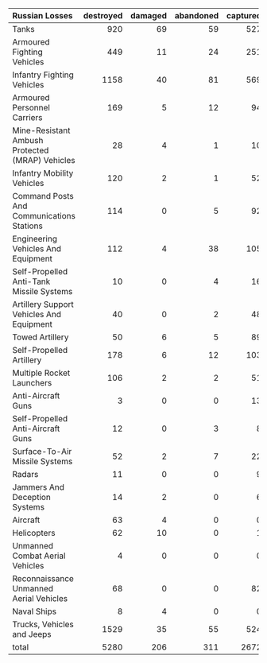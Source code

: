| Russian Losses                                   |   destroyed |   damaged |   abandoned |   captured |   total |
|:-------------------------------------------------|------------:|----------:|------------:|-----------:|--------:|
| Tanks                                            |         920 |        69 |          59 |        527 |    1575 |
| Armoured Fighting Vehicles                       |         449 |        11 |          24 |        251 |     735 |
| Infantry Fighting Vehicles                       |        1158 |        40 |          81 |        569 |    1848 |
| Armoured Personnel Carriers                      |         169 |         5 |          12 |         94 |     280 |
| Mine-Resistant Ambush Protected  (MRAP) Vehicles |          28 |         4 |           1 |         10 |      43 |
| Infantry Mobility Vehicles                       |         120 |         2 |           1 |         52 |     175 |
| Command Posts And Communications Stations        |         114 |         0 |           5 |         92 |     211 |
| Engineering Vehicles And Equipment               |         112 |         4 |          38 |        105 |     259 |
| Self-Propelled Anti-Tank Missile Systems         |          10 |         0 |           4 |         16 |      30 |
| Artillery Support Vehicles And Equipment         |          40 |         0 |           2 |         48 |      90 |
| Towed Artillery                                  |          50 |         6 |           5 |         89 |     150 |
| Self-Propelled Artillery                         |         178 |         6 |          12 |        103 |     299 |
| Multiple Rocket Launchers                        |         106 |         2 |           2 |         51 |     161 |
| Anti-Aircraft Guns                               |           3 |         0 |           0 |         13 |      16 |
| Self-Propelled Anti-Aircraft Guns                |          12 |         0 |           3 |          8 |      23 |
| Surface-To-Air Missile Systems                   |          52 |         2 |           7 |         22 |      83 |
| Radars                                           |          11 |         0 |           0 |          9 |      20 |
| Jammers And Deception Systems                    |          14 |         2 |           0 |          6 |      22 |
| Aircraft                                         |          63 |         4 |           0 |          0 |      67 |
| Helicopters                                      |          62 |        10 |           0 |          1 |      73 |
| Unmanned Combat Aerial Vehicles                  |           4 |         0 |           0 |          0 |       4 |
| Reconnaissance Unmanned Aerial Vehicles          |          68 |         0 |           0 |         82 |     150 |
| Naval Ships                                      |           8 |         4 |           0 |          0 |      12 |
| Trucks, Vehicles and Jeeps                       |        1529 |        35 |          55 |        524 |    2143 |
| total                                            |        5280 |       206 |         311 |       2672 |    8469 |